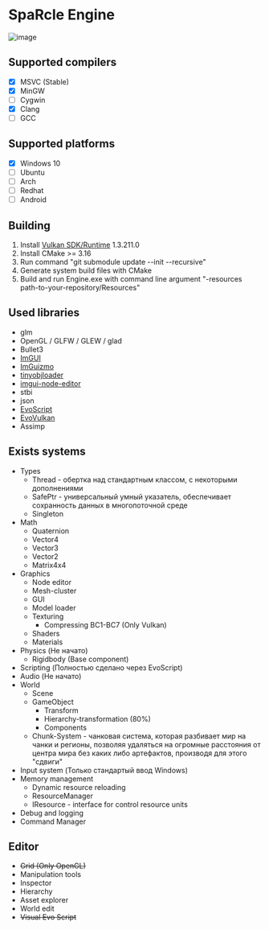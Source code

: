 # SpaRcle Engine

![image](https://user-images.githubusercontent.com/47291246/183247603-04a0e820-8b32-49f1-a728-cec67b53a5e7.png)

## Supported compilers
- [x] MSVC (Stable)
- [x] MinGW
- [ ] Cygwin
- [x] Clang
- [ ] GCC

## Supported platforms
- [x] Windows 10
- [ ] Ubuntu
- [ ] Arch
- [ ] Redhat
- [ ] Android

## Building
 1. Install [Vulkan SDK/Runtime](https://vulkan.lunarg.com/sdk/home) 1.3.211.0
 2. Install CMake >=  3.16
 3. Run command "git submodule update --init --recursive"
 4. Generate system build files with CMake
 5. Build and run Engine.exe with command line argument "-resources path-to-your-repository/Resources"

## Used libraries
  * glm
  * OpenGL / GLFW / GLEW / glad
  * Bullet3
  * [ImGUI](https://github.com/ocornut/imgui)
  * [ImGuizmo](https://github.com/CedricGuillemet/ImGuizmo)
  * [tinyobjloader](https://github.com/tinyobjloader/tinyobjloader)
  * [imgui-node-editor](https://github.com/thedmd/imgui-node-editor)
  * stbi
  * json
  * [EvoScript](https://github.com/Monika0000/EvoScript)
  * [EvoVulkan](https://github.com/Monika0000/EvoVulkan)
  * Assimp

## Exists systems
  * Types
      * Thread - обертка над стандартным классом, с некоторыми дополнениями
      * SafePtr - универсальный умный указатель, обеспечивает сохранность данных в многопоточной среде
      * Singleton
  * Math
      * Quaternion
      * Vector4
      * Vector3
      * Vector2
      * Matrix4x4
  * Graphics
      * Node editor
      * Mesh-cluster
      * GUI 
      * Model loader
      * Texturing
        * Compressing BC1-BC7 (Only Vulkan)
      * Shaders
      * Materials
  * Physics (Не начато)
      * Rigidbody (Base component)
  * Scripting (Полностью сделано через EvoScript)
  * Audio (Не начато)
  * World
      * Scene 
      * GameObject 
         * Transform
         * Hierarchy-transformation (80%)
         * Components
      * Chunk-System - чанковая система, которая разбивает мир на чанки и регионы, позволяя удаляться на огромные расстояния от центра мира без каких либо артефактов, производя для этого "сдвиги"
  * Input system (Только стандартый ввод Windows)
  * Memory management
      * Dynamic resource reloading
      * ResourceManager
      * IResource - interface for control resource units
  * Debug and logging
  * Command Manager
 
## Editor
  * ~~Grid (Only OpenGL)~~
  * Manipulation tools
  * Inspector 
  * Hierarchy
  * Asset explorer
  * World edit
  * ~~Visual Evo Script~~
